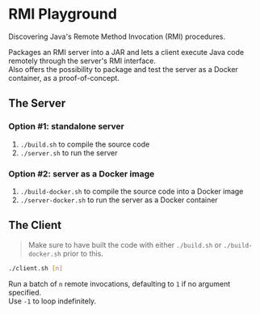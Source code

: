 # RMI Playground

Discovering Java's Remote Method Invocation (RMI) procedures.

Packages an RMI server into a JAR and lets a client execute Java code remotely through the server's RMI interface.  
Also offers the possibility to package and test the server as a Docker container, as a proof-of-concept.

## The Server

### Option #1: standalone server
1. `./build.sh` to compile the source code
2. `./server.sh` to run the server

### Option #2: server as a Docker image
1. `./build-docker.sh` to compile the source code into a Docker image
2. `./server-docker.sh` to run the server as a Docker container

## The Client

> Make sure to have built the code with either `./build.sh` or `./build-docker.sh` prior to this.

```bash
./client.sh [n]
```
Run a batch of `n` remote invocations, defaulting to `1` if no argument specified.  
Use `-1` to loop indefinitely.
